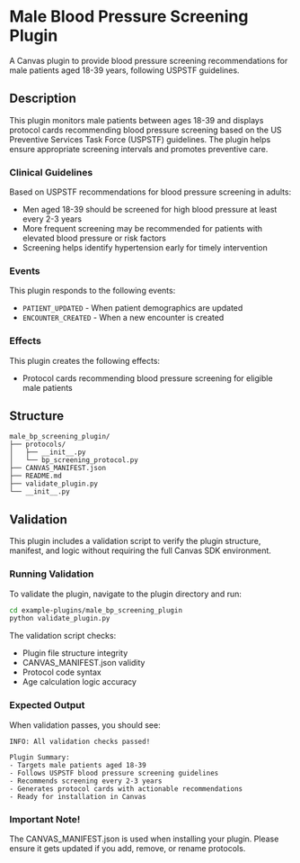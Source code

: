 # Male Blood Pressure Screening Plugin

A Canvas plugin to provide blood pressure screening recommendations for male patients aged 18-39 years, following USPSTF guidelines.

## Description

This plugin monitors male patients between ages 18-39 and displays protocol cards recommending blood pressure screening based on the US Preventive Services Task Force (USPSTF) guidelines. The plugin helps ensure appropriate screening intervals and promotes preventive care.

### Clinical Guidelines

Based on USPSTF recommendations for blood pressure screening in adults:
- Men aged 18-39 should be screened for high blood pressure at least every 2-3 years
- More frequent screening may be recommended for patients with elevated blood pressure or risk factors
- Screening helps identify hypertension early for timely intervention

### Events

This plugin responds to the following events:
- `PATIENT_UPDATED` - When patient demographics are updated
- `ENCOUNTER_CREATED` - When a new encounter is created

### Effects

This plugin creates the following effects:
- Protocol cards recommending blood pressure screening for eligible male patients

## Structure

```
male_bp_screening_plugin/
├── protocols/
│   ├── __init__.py
│   └── bp_screening_protocol.py
├── CANVAS_MANIFEST.json
├── README.md
├── validate_plugin.py
└── __init__.py
```

## Validation

This plugin includes a validation script to verify the plugin structure, manifest, and logic without requiring the full Canvas SDK environment.

### Running Validation

To validate the plugin, navigate to the plugin directory and run:

```bash
cd example-plugins/male_bp_screening_plugin
python validate_plugin.py
```

The validation script checks:
- Plugin file structure integrity
- CANVAS_MANIFEST.json validity  
- Protocol code syntax
- Age calculation logic accuracy

### Expected Output

When validation passes, you should see:

```
INFO: All validation checks passed!

Plugin Summary:
- Targets male patients aged 18-39
- Follows USPSTF blood pressure screening guidelines
- Recommends screening every 2-3 years
- Generates protocol cards with actionable recommendations
- Ready for installation in Canvas
```

### Important Note!

The CANVAS_MANIFEST.json is used when installing your plugin. Please ensure it gets updated if you add, remove, or rename protocols.